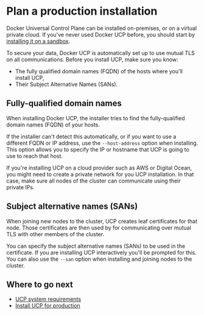 <!--[metadata]>
+++
aliases = ["/ucp/plan-production-install/"]
title = "Plan a production installation"
description = "Learn about the Docker Universal Control Plane architecture, and the requirements to install it on production."
keywords = ["docker, ucp, install, checklist"]
[menu.main]
parent="mn_ucp_installation"
identifier="ucp_plan_production_install"
weight=10
+++
<![end-metadata]-->

# Plan a production installation

Docker Universal Control Plane can be installed on-premises, or
on a virtual private cloud. If you've never used Docker UCP before,
you should start by [installing it on a sandbox](../install-sandbox.md).

To secure your data, Docker UCP is automatically set up to use mutual TLS on
all communications. Before you install UCP, make sure you know:

* The fully qualified domain names (FQDN) of the hosts where you'll install UCP,
* Their Subject Alternative Names (SANs).

## Fully-qualified domain names

When installing Docker UCP, the installer tries to find the fully-qualified
domain names (FQDN) of your hosts.

If the installer can't detect this automatically, or if you want to use a
different FQDN or IP address,  use the `--host-address` option when installing.
This option allows you to specify the IP or hostname that UCP is going to use
to reach that host.

If you're installing UCP on a cloud provider such as AWS or Digital Ocean,
you might need to create a private network for you UCP installation. In that
case, make sure all nodes of the cluster can communicate using their private
IPs.


## Subject alternative names (SANs)

When joining new nodes to the cluster, UCP creates leaf certificates for that
node. Those certificates are then used by for communicating over mutual TLS
with other members of the cluster.

You can specify the subject alternative names (SANs) to be used in the
certificate. If you are installing UCP interactively you'll be prompted for
this. You can also use the `--san` option when installing and joining nodes
to the cluster.


## Where to go next

* [UCP system requirements](system-requirements.md)
* [Install UCP for production](install-production.md)
